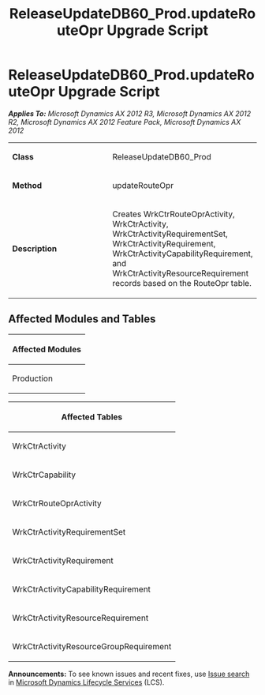 ﻿---
title: ReleaseUpdateDB60_Prod.updateRouteOpr Upgrade Script
TOCTitle: ReleaseUpdateDB60_Prod.updateRouteOpr Upgrade Script
ms:assetid: b13054fd-8ce3-5afa-433a-113139d68e68
ms:mtpsurl: https://msdn.microsoft.com/en-us/library/JJ736894(v=AX.60)
ms:contentKeyID: 49710578
ms.date: 05/18/2015
mtps_version: v=AX.60
---

# ReleaseUpdateDB60\_Prod.updateRouteOpr Upgrade Script 


_**Applies To:** Microsoft Dynamics AX 2012 R3, Microsoft Dynamics AX 2012 R2, Microsoft Dynamics AX 2012 Feature Pack, Microsoft Dynamics AX 2012_

<table>
<colgroup>
<col style="width: 50%" />
<col style="width: 50%" />
</colgroup>
<tbody>
<tr class="odd">
<td><p><strong>Class</strong></p></td>
<td><p>ReleaseUpdateDB60_Prod</p></td>
</tr>
<tr class="even">
<td><p><strong>Method</strong></p></td>
<td><p>updateRouteOpr</p></td>
</tr>
<tr class="odd">
<td><p><strong>Description</strong></p></td>
<td><p>Creates WrkCtrRouteOprActivity, WrkCtrActivity, WrkCtrActivityRequirementSet, WrkCtrActivityRequirement, WrkCtrActivityCapabilityRequirement, and WrkCtrActivityResourceRequirement records based on the RouteOpr table.</p></td>
</tr>
</tbody>
</table>


## Affected Modules and Tables

<table>
<colgroup>
<col style="width: 100%" />
</colgroup>
<thead>
<tr class="header">
<th><p>Affected Modules</p></th>
</tr>
</thead>
<tbody>
<tr class="odd">
<td><p>Production</p></td>
</tr>
</tbody>
</table>


<table>
<colgroup>
<col style="width: 100%" />
</colgroup>
<thead>
<tr class="header">
<th><p>Affected Tables</p></th>
</tr>
</thead>
<tbody>
<tr class="odd">
<td><p>WrkCtrActivity</p></td>
</tr>
<tr class="even">
<td><p>WrkCtrCapability</p></td>
</tr>
<tr class="odd">
<td><p>WrkCtrRouteOprActivity</p></td>
</tr>
<tr class="even">
<td><p>WrkCtrActivityRequirementSet</p></td>
</tr>
<tr class="odd">
<td><p>WrkCtrActivityRequirement</p></td>
</tr>
<tr class="even">
<td><p>WrkCtrActivityCapabilityRequirement</p></td>
</tr>
<tr class="odd">
<td><p>WrkCtrActivityResourceRequirement</p></td>
</tr>
<tr class="even">
<td><p>WrkCtrActivityResourceGroupRequirement</p></td>
</tr>
</tbody>
</table>

  
**Announcements:** To see known issues and recent fixes, use [Issue search](http://go.microsoft.com/fwlink/?linkid=389258) in [Microsoft Dynamics Lifecycle Services](http://go.microsoft.com/fwlink/?linkid=306505) (LCS).

